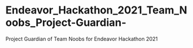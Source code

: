 # Endeavor_Hackathon_2021_Team_Noobs_Project-Guardian-
Project Guardian of Team Noobs for Endeavor Hackathon 2021
